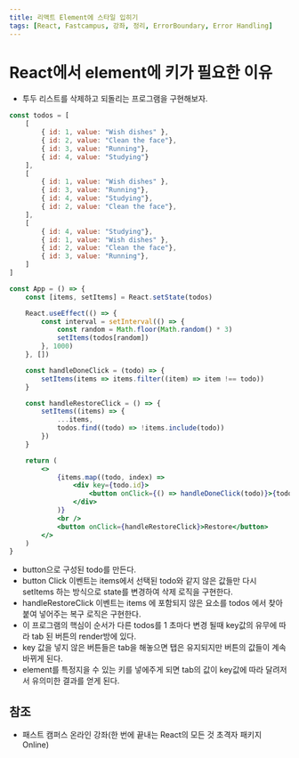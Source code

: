 ```yaml
---
title: 리액트 Element에 스타일 입히기
tags: [React, Fastcampus, 강좌, 정리, ErrorBoundary, Error Handling]
---
```


# React에서 element에 키가 필요한 이유
- 투두 리스트를 삭제하고 되돌리는 프로그램을 구현해보자.
```jsx
const todos = [
    [
        { id: 1, value: "Wish dishes" },
        { id: 2, value: "Clean the face"},
        { id: 3, value: "Running"},
        { id: 4, value: "Studying"}
    ],
    [
        { id: 1, value: "Wish dishes" },
        { id: 3, value: "Running"},
        { id: 4, value: "Studying"},
        { id: 2, value: "Clean the face"},
    ],
    [
        { id: 4, value: "Studying"},
        { id: 1, value: "Wish dishes" },
        { id: 2, value: "Clean the face"},
        { id: 3, value: "Running"},
    ]
]

const App = () => {
    const [items, setItems] = React.setState(todos)

    React.useEffect(() => {
        const interval = setInterval(() => {
            const random = Math.floor(Math.random() * 3)
            setItems(todos[random])
        }, 1000)
    }, [])

    const handleDoneClick = (todo) => {
        setItems(items => items.filter((item) => item !== todo))
    }

    const handleRestoreClick = () => {
        setItems((items) => {
            ...items,
            todos.find((todo) => !items.include(todo))
        })
    }

    return (
        <>
            {items.map((todo, index) =>
                <div key={todo.id}>
                    <button onClick={() => handleDoneClick(todo)}>{todo.value}</button>
                </div>
            )}
            <br />
            <button onClick={handleRestoreClick}>Restore</button>
        </>
    )
}
```
- button으로 구성된 todo를 만든다.
- button Click 이벤트는 items에서 선택된 todo와 같지 않은 값들만 다시 setItems 하는 방식으로 state를 변경하여 삭제 로직을 구현한다.
- handleRestoreClick 이벤트는 items 에 포함되지 않은 요소를 todos 에서 찾아 붙여 넣어주는 복구 로직은 구현한다.
- 이 프로그램의 핵심이 순서가 다른 todos를 1 초마다 변경 될때 key값의 유무에 따라 tab 된 버튼의 render방에 있다.
- key 값을 넣지 않은 버튼들은 tab을 해놓으면 탭은 유지되지만 버튼의 값들이 계속 바뀌게 된다.
- element를 특정지을 수 있는 키를 넣에주게 되면 tab의 값이 key값에 따라 달려저서 유의미한 결과를 얻게 된다.

## 참조

- 패스트 캠퍼스 온라인 강좌(한 번에 끝내는 React의 모든 것 초격자 패키지 Online)

